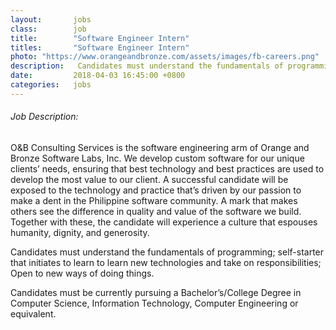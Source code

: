 ```yaml
---
layout:       jobs
class:        job
title:        "Software Engineer Intern"
titles:       "Software Engineer Intern"
photo: "https://www.orangeandbronze.com/assets/images/fb-careers.png"
description:   Candidates must understand the fundamentals of programming; self-starter that initiates to learn to learn new technologies and take on responsibilities
date:         2018-04-03 16:45:00 +0800
categories:   jobs
---
```

<!-- Do not leave new lines after each element. Elements after new lines will not be rendered. -->
<h6 class="-dark">Job Description:</h6>
<p>
  O&B Consulting Services is the software engineering arm of Orange and Bronze Software Labs, Inc. We develop custom software for our unique clients’ needs, ensuring that best technology and best practices are used to develop the most value to our client. A successful candidate will be exposed to the technology and practice that’s driven by our passion to make a dent in the Philippine software community. A mark that makes others see the difference in quality and value of the software we build. Together with these, the candidate will experience a culture that espouses humanity, dignity, and generosity.
</p>
<p>
  Candidates must understand the fundamentals of programming; self-starter that initiates to learn to learn new technologies and take on responsibilities; Open to new ways of doing things.
</p>
<p>
  Candidates must be currently pursuing a Bachelor’s/College Degree in Computer Science, Information Technology, Computer Engineering or equivalent.
</p>